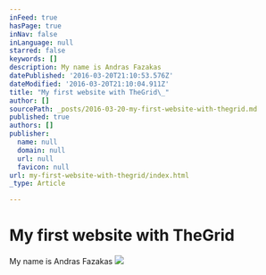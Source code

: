 ```yaml
---
inFeed: true
hasPage: true
inNav: false
inLanguage: null
starred: false
keywords: []
description: My name is Andras Fazakas
datePublished: '2016-03-20T21:10:53.576Z'
dateModified: '2016-03-20T21:10:04.911Z'
title: "My first website with TheGrid\_"
author: []
sourcePath: _posts/2016-03-20-my-first-website-with-thegrid.md
published: true
authors: []
publisher:
  name: null
  domain: null
  url: null
  favicon: null
url: my-first-website-with-thegrid/index.html
_type: Article

---
```

# My first website with TheGrid 

My name is Andras Fazakas
![](https://the-grid-user-content.s3-us-west-2.amazonaws.com/ae4dba48-b49e-4898-9431-b609202b3da2.jpg)